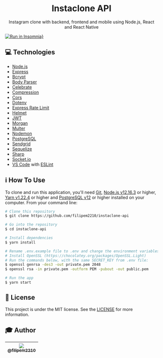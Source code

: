 <h1 align="center">Instaclone API</h1>

<p align="center">Instagram clone with backend, frontend and mobile using Node.js, React and React Native</p>

[![Run in Insomnia}](https://insomnia.rest/images/run.svg)](https://insomnia.rest/run/?label=Instaclone&uri=https%3A%2F%2Fraw.githubusercontent.com%2Ffilipem2210%2Finstaclone-api%2Fmaster%2Finsomnia-instaclone-button.json)

## :computer: Technologies

* [Node.js](https://nodejs.org/en/)
* [Express](https://www.npmjs.com/package/express)
* [Bcrypt](https://www.npmjs.com/package/bcrypt)
* [Body Parser](https://www.npmjs.com/package/body-parser)
* [Celebrate](https://www.npmjs.com/package/celebrate)
* [Compression](https://www.npmjs.com/package/compression)
* [Cors](https://www.npmjs.com/package/cors)
* [Dotenv](https://www.npmjs.com/package/dotenv)
* [Express Rate Limit](https://www.npmjs.com/package/express-rate-limit)
* [Helmet](https://www.npmjs.com/package/helmet)
* [JWT](https://www.npmjs.com/package/jsonwebtoken)
* [Morgan](https://www.npmjs.com/package/morgan)
* [Multer](https://www.npmjs.com/package/multer)
* [Nodemon](https://www.npmjs.com/package/nodemon)
* [PostgreSQL](https://www.npmjs.com/package/pg)
* [Sendgrid](https://www.npmjs.com/package/@sendgrid/mail)
* [Sequelize](https://www.npmjs.com/package/sequelize)
* [Sharp](https://www.npmjs.com/package/sharp)
* [Socket.io](https://www.npmjs.com/package/socket.io)
* [VS Code](https://code.visualstudio.com/) with [ESLint](https://marketplace.visualstudio.com/items?itemName=dbaeumer.vscode-eslint)

## :information_source: How To Use

To clone and run this application, you'll need [Git](https://git-scm.com), [Node.js v12.16.3](https://nodejs.org/en/) or higher, [Yarn v1.22.4](https://yarnpkg.com/) or higher and [PostgreSQL v12](https://www.postgresql.org/) or higher installed on your computer. From your command line:

```bash
# Clone this repository
$ git clone https://github.com/filipem2210/instaclone-api

# Go into the repository
$ cd instaclone-api

# Install dependencies
$ yarn install

# Rename .env.example file to .env and change the environment variables
# Install OpenSSL (https://chocolatey.org/packages/OpenSSL.Light)
# Run the commands below, with the same SECRET_KEY from .env file:
$ openssl genrsa -des3 -out private.pem 2048
$ openssl rsa -in private.pem -outform PEM -pubout -out public.pem

# Run the app
$ yarn start
```

## :memo: License

This project is under the MIT license. See the [LICENSE](https://github.com/filipem2210/instaclone-api/blob/master/LICENSE) for more information.

## :mortar_board: Author

| [<img src="https://avatars0.githubusercontent.com/u/47154367?s=115&u=193d66853bbf18dc0536b05ad10740931fa68642&v=4"><br><sub>@filipem2210</sub>](https://github.com/filipem2210) |
| :---: |
